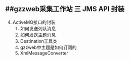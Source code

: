 ##gzzweb采集工作站 三 JMS API 封装 
---


4. ActiveMQ接口的封装
    1. 如何发送列队消息
    2. 如何发送主题消息
    3. Destination工具类
    4. gzzweb中主题是如何订阅的
    5. XmlMessageConverter  

